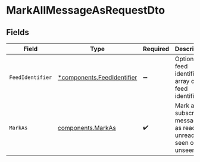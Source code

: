 # MarkAllMessageAsRequestDto


## Fields

| Field                                                                   | Type                                                                    | Required                                                                | Description                                                             |
| ----------------------------------------------------------------------- | ----------------------------------------------------------------------- | ----------------------------------------------------------------------- | ----------------------------------------------------------------------- |
| `FeedIdentifier`                                                        | [*components.FeedIdentifier](../../models/components/feedidentifier.md) | :heavy_minus_sign:                                                      | Optional feed identifier or array of feed identifiers                   |
| `MarkAs`                                                                | [components.MarkAs](../../models/components/markas.md)                  | :heavy_check_mark:                                                      | Mark all subscriber messages as read, unread, seen or unseen            |